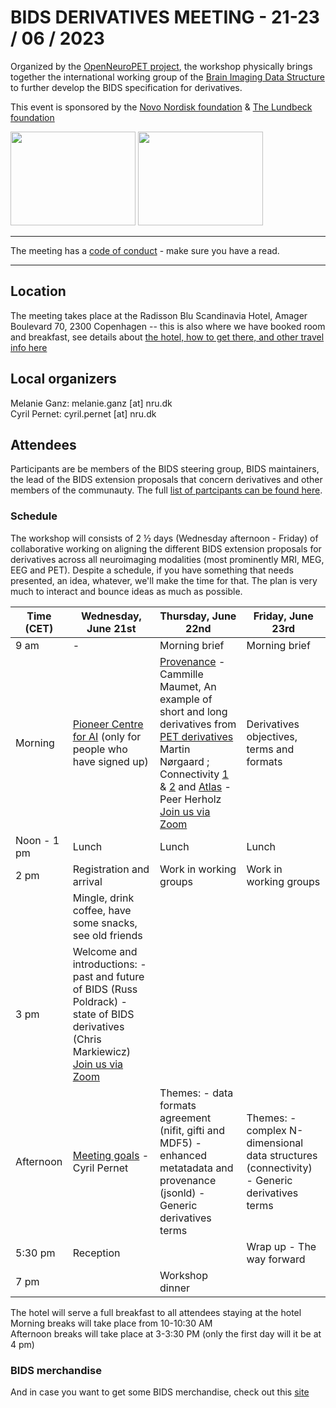 # BIDS DERIVATIVES MEETING - 21-23 / 06 / 2023

Organized by the [OpenNeuroPET project](https://openneuropet.github.io/), the workshop physically brings together the international working group of the [Brain Imaging Data Structure](www.bids-standard.org) to further develop the BIDS specification for derivatives.

This event is sponsored by the [Novo Nordisk foundation](https://novonordiskfonden.dk/en/) & [The Lundbeck foundation](https://lundbeckfonden.com/en)

<img src="https://github.com/openneuropet/outreach/blob/main/Templates/Images/logo-Novo-Nordisk-Fonden.png" width="200" height="150"> <img src="https://github.com/openneuropet/outreach/blob/main/Templates/Images/Lundbeck.png" width="200" height="150">

----------------------------------------------------------------------------------------------------    
The meeting has a [code of conduct](https://github.com/openneuropet/outreach/blob/main/BIDS_derivatives2023/code_of_conduct.md) - make sure you have a read.  

----------------------------------------------------------------------------------------------------  
## Location

The meeting takes place at the Radisson Blu Scandinavia Hotel, Amager Boulevard 70, 2300 Copenhagen -- this is also where we have booked room and breakfast, see details about [the hotel, how to get there, and other travel info here](https://github.com/openneuropet/outreach/blob/main/BIDS_derivatives2023/location.md)

## Local organizers

Melanie Ganz: melanie.ganz [at] nru.dk  
Cyril Pernet: cyril.pernet [at] nru.dk  

## Attendees

Participants are be members of the BIDS steering group, BIDS maintainers, the lead of the BIDS extension proposals that concern derivatives and other members of the communauty. The full [list of partcipants can be found here](https://github.com/openneuropet/outreach/blob/main/BIDS_derivatives2023/attendees.md).

### Schedule

The workshop will consists of 2 ½ days (Wednesday afternoon - Friday) of collaborative working on aligning the different BIDS extension proposals for derivatives across all neuroimaging modalities (most prominently MRI, MEG, EEG and PET). Despite a schedule, if you have something that needs presented, an idea, whatever, we'll make the time for that. The plan is very much to interact and bounce ideas as much as possible.

| Time (CET) | Wednesday, June 21st | Thursday, June 22nd | Friday, June 23rd |
|---|---|---|---|
| 9 am | -  | Morning brief | Morning brief |
| Morning | [Pioneer Centre for AI](https://www.aicentre.dk/) (only for people who have signed up) | [Provenance](https://bids-specification--487.org.readthedocs.build/en/487/03-modality-agnostic-files.html#provenance-of-bids-datasets-files-and-derivatives) - Cammille Maumet, An example of short and long derivatives from [PET derivatives](https://docs.google.com/document/d/1yzsd1J9GT-aA0DWhdlgNr5LCu6_gvbjLyfvYq2FuxlY/edit?usp=sharing)  Martin Nørgaard ; Connectivity [1](https://docs.google.com/document/d/1ugBdUF6dhElXdj3u9vw0iWjE6f_Bibsro3ah7sRV0GA/edit?usp=sharing) & [2](https://docs.google.com/document/d/1GTWsj0MFQedXjOaNk6H0or6IDVFyMAysrJ9I4Zmpz2E/edit?usp=sharing) and [Atlas](https://docs.google.com/document/d/1RxW4cARr3-EiBEcXjLpSIVidvnUSHE7yJCUY91i5TfM/edit?usp=sharing) - Peer Herholz [Join us via Zoom](https://ucph-ku.zoom.us/j/65737595002?pwd=R3lkMkh1R0N5NnYwWHVpckdsbkJ3dz09 )| Derivatives objectives, terms and formats |
| Noon - 1 pm | Lunch | Lunch | Lunch |
| 2 pm | Registration and arrival| Work in working groups |  Work in working groups |
|  | Mingle, drink coffee, have some snacks, see old friends  |  | | 
| 3 pm | Welcome and introductions: - past and future of BIDS (Russ Poldrack) - state of BIDS derivatives (Chris Markiewicz) [Join us via Zoom](https://ucph-ku.zoom.us/j/63839620872?pwd=NXV2UEMwQVBWL1B3YWx1ZEttaUdiUT09) |  |  |
| Afternoon | [Meeting goals](https://docs.google.com/presentation/d/1hweQZQh5RLPg6AW-s8qi1DoZCxzAs9ly/edit?usp=sharing&ouid=105032844288633808506&rtpof=true&sd=true) - Cyril Pernet | Themes: - data formats agreement (nifit, gifti and MDF5) - enhanced metatadata and provenance (jsonld) - Generic derivatives terms | Themes: - complex N-dimensional data structures (connectivity) - Generic derivatives terms|
| 5:30 pm | Reception |  | Wrap up - The way forward| 
| 7 pm |  | Workshop dinner |  |

The hotel will serve a full breakfast to all attendees staying at the hotel  
Morning breaks will take place from 10-10:30 AM  
Afternoon breaks will take place at 3-3:30 PM (only the first day will it be at 4 pm)  

### BIDS merchandise
And in case you want to get some BIDS merchandise, check out this [site](https://www.teepublic.com/user/bids?utm_campaign=bids-merch&utm_medium=social&utm_source=designer)




    
